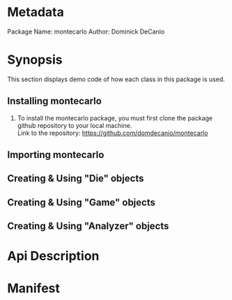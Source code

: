 # Metadata
Package Name: montecarlo
Author: Dominick DeCanio

# Synopsis
This section displays demo code of how each class in this package is used.

## Installing montecarlo
1. To install the montecarlo package, you must first clone the package github repository to your local machine.  
Link to the repository: https://github.com/domdecanio/montecarlo
## Importing montecarlo

## Creating & Using "Die" objects

## Creating & Using "Game" objects

## Creating & Using "Analyzer" objects


# Api Description


# Manifest
